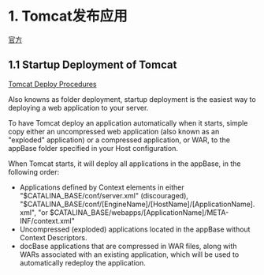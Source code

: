
# 1. Tomcat发布应用

[官方](http://tomcat.apache.org/tomcat-8.5-doc/deployer-howto.html#Introduction)

## 1.1 Startup Deployment of Tomcat

[Tomcat Deploy Procedures](https://www.mulesoft.com/tcat/tomcat-deploy-procedures)

Also knowns as folder deployment, startup deployment is the easiest way to deploying a web application to your server.

To have Tomcat deploy an application automatically when it starts, simple copy either an uncompressed web application (also known as an "exploded" application) or a compressed application, or WAR, to the appBase folder specified in your Host configuration.

When Tomcat starts, it will deploy all applications in the appBase, in the following order:

* Applications defined by Context elements in either "$CATALINA_BASE/conf/server.xml" (discouraged), "$CATALINA_BASE/conf/[EngineName]/[HostName]/[ApplicationName].xml", "or $CATALINA_BASE/webapps/[ApplicationName]/META-INF/context.xml"
* Uncompressed (exploded) applications located in the appBase without Context Descriptors.
* docBase applications that are compressed in WAR files, along with WARs associated with an existing application, which will be used to automatically redeploy the application.